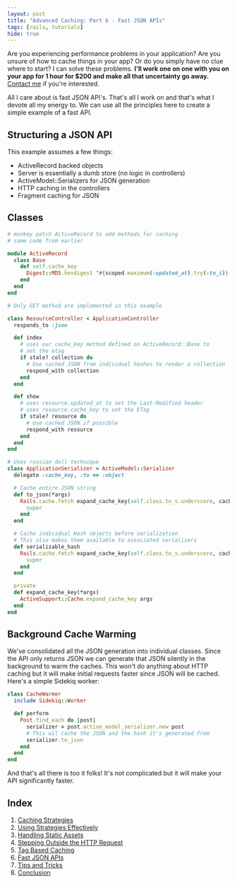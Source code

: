 ```yaml
---
layout: post
title: "Advanced Caching: Part 6 - Fast JSON APIs"
tags: [rails, tutorials]
hide: true
---
```


<p id="consulting-notice">
Are you experiencing performance problems in your application? Are you
unsure of how to cache things in your app? Or do you simply
have no clue where to start? I can solve these problems. <strong>I'll work one
on one with you on your app for 1 hour for $200 and make all that
uncertainty go away.</strong> <a href="mailto:me@broadcastingadam.com?subject=Caching%20Consultation">Contact me</a>
if you're interested.
</p>


All I care about is fast JSON API's. That's all I work on and that's
what I devote all my energy to. We can use all the principles here to
create a simple example of a fast API. 

## Structuring a JSON API

This example assumes a few things:

* ActiveRecord backed objects
* Server is essentially a dumb store (no logic in controllers)
* ActiveModel::Serializers for JSON generation
* HTTP caching in the controllers
* Fragment caching for JSON

## Classes

```ruby
# monkey patch ActiveRecord to add methods for caching
# same code from earlier

module ActiveRecord
  class Base
    def self.cache_key
      Digest::MD5.hexdigest "#{scoped.maximum(:updated_at).try(:to_i)}-#{scoped.count}"
    end
  end
end
```

```ruby
# Only GET method are implemented in this example

class ResourceController < ApplicationController
  responds_to :json

  def index
    # uses our cache_key method defined on ActiveRecord::Base to 
    # set the etag
    if stale? collection do
      # Use cached JSON from individual hashes to render a collection
      respond_with collection
    end
  end

  def show
    # uses resource.updated_at to set the Last-Modified header
    # uses resource.cache_key to set the ETag
    if stale? resource do
      # Use cached JSON if possible
      respond_with resource
    end
  end
end
```

```ruby
# Uses russian doll technique
class ApplicationSerializer < ActiveModel::Serializer
  delegate :cache_key, :to => :object

  # Cache entire JSON string
  def to_json(*args)
    Rails.cache.fetch expand_cache_key(self.class.to_s.underscore, cache_key, 'to-json') do
      super
    end
  end

  # Cache individual Hash objects before serialization
  # This also makes them available to associated serializers
  def serializable_hash
    Rails.cache.fetch expand_cache_key(self.class.to_s.underscore, cache_key, 'serilizable-hash') do
      super
    end
  end

  private
  def expand_cache_key(*args)
    ActiveSupport::Cache.expand_cache_key args
  end
end
```

## Background Cache Warming

We've consolidated all the JSON generation into individual classes.
Since the API only returns JSON we can generate that JSON silently in
the background to warm the caches. This won't do anything about HTTP
caching but it will make initial requests faster since JSON will be
cached. Here's a simple Sidekiq worker:

```ruby
class CacheWarmer
  include Sidekiq::Worker

  def perform
    Post.find_each do |post|
      serializer = post.active_model_serializer.new post
      # This wil cache the JSON and the hash it's generated from
      serializer.to_json
    end
  end
end
```

And that's all there is too it folks! It's not complicated but it will
make your API significantly faster.

## Index

1. [Caching Strategies](/2012/07/advanced_caching_part_1-caching_strategies)
2. [Using Strategies Effectively](/2012/07/advanced_caching_part_2-using_strategies)
3. [Handling Static Assets](/2012/07/advanced_caching_part_3-static_assets)
4. [Stepping Outside the HTTP Request](/2012/07/advanced_caching_part_4-stepping_outside_the_http_request)
5. [Tag Based Caching](/2012/07/advanced_caching_part_5-tag_based_caching)
6. [Fast JSON APIs](/2012/07/advanced_caching_part_6-fast_json_apis)
7. [Tips and Tricks](/2012/07/advanced_caching_part_7-tips_and_tricks)
8. [Conclusion](/2012/07/advanced_caching_part_8-conclusion)
